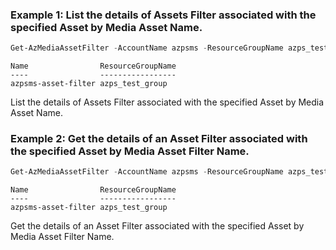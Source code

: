 ### Example 1: List the details of Assets Filter associated with the specified Asset by Media Asset Name.
```powershell
Get-AzMediaAssetFilter -AccountName azpsms -ResourceGroupName azps_test_group -AssetName azpsms-asset
```

```output
Name                ResourceGroupName
----                -----------------
azpsms-asset-filter azps_test_group
```

List the details of Assets Filter associated with the specified Asset by Media Asset Name.

### Example 2: Get the details of an Asset Filter associated with the specified Asset by Media Asset Filter Name.
```powershell
Get-AzMediaAssetFilter -AccountName azpsms -ResourceGroupName azps_test_group -AssetName azpsms-asset -FilterName azpsms-asset-filter
```

```output
Name                ResourceGroupName
----                -----------------
azpsms-asset-filter azps_test_group
```

Get the details of an Asset Filter associated with the specified Asset by Media Asset Filter Name.